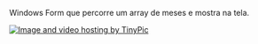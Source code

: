 Windows Form que percorre um array de meses e mostra na tela.


<a href="http://pt-br.tinypic.com?ref=30m32bd" target="_blank"><img src="http://i66.tinypic.com/30m32bd.png" border="0" alt="Image and video hosting by TinyPic"></a>
